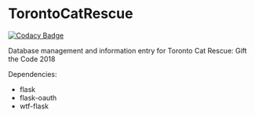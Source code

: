 # TorontoCatRescue

[![Codacy Badge](https://api.codacy.com/project/badge/Grade/78ed1a955c244fc1b2436a425a354f0e)](https://app.codacy.com/app/wipash/TorontoCatRescue?utm_source=github.com&utm_medium=referral&utm_content=wipash/TorontoCatRescue&utm_campaign=Badge_Grade_Dashboard)

Database management and information entry for Toronto Cat Rescue: Gift the Code 2018


Dependencies:
- flask
- flask-oauth
- wtf-flask
